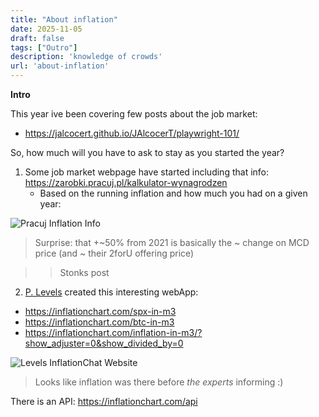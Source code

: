 ```yaml
---
title: "About inflation"
date: 2025-11-05
draft: false
tags: ["Outro"]
description: 'knowledge of crowds'
url: 'about-inflation'
---
```



**Intro**

This year ive been covering few posts about the job market:

* https://jalcocert.github.io/JAlcocerT/playwright-101/

So, how much will you have to ask to stay as you started the year?

1. Some job market webpage have started including that info: https://zarobki.pracuj.pl/kalkulator-wynagrodzen
    * Based on the running inflation and how much you had on a given year:

![Pracuj Inflation Info](/blog_img/data-experiments/pracuj-inflation.png)

> Surprise: that +~50% from 2021 is basically the ~ change on MCD price (and ~ their 2forU offering price)

> > Stonks post

2. [P. Levels](https://levels.io/blog/) created this interesting webApp: 

* https://inflationchart.com/spx-in-m3
* https://inflationchart.com/btc-in-m3
* https://inflationchart.com/inflation-in-m3/?show_adjuster=0&show_divided_by=0

![Levels InflationChat Website](/blog_img/data-experiments/inflation-chart.png)

> Looks like inflation was there before *the experts* informing :)

There is an API: https://inflationchart.com/api